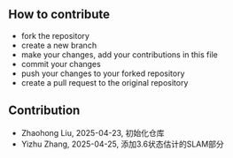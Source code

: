 ## How to contribute

* fork the repository
* create a new branch
* make your changes, add your contributions in this file
* commit your changes
* push your changes to your forked repository
* create a pull request to the original repository

## Contribution

* Zhaohong Liu, 2025-04-23, 初始化仓库
* Yizhu Zhang, 2025-04-25, 添加3.6状态估计的SLAM部分